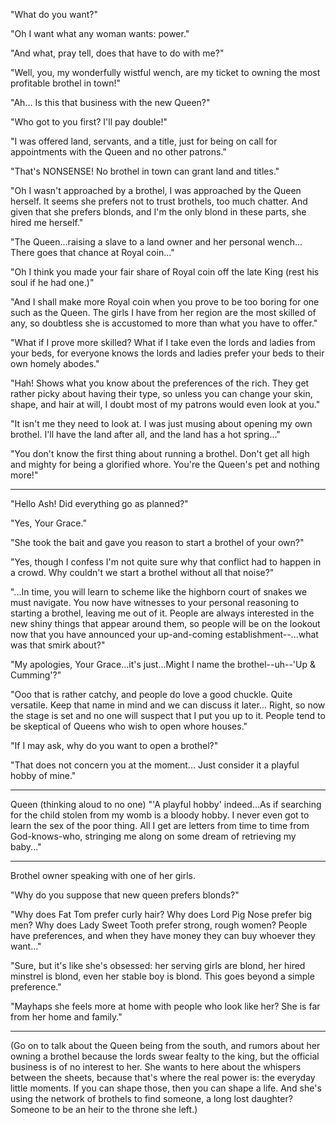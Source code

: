 "What do you want?"

"Oh I want what any woman wants: power."

"And what, pray tell, does that have to do with me?"

"Well, you, my wonderfully wistful wench, are my ticket to owning the most profitable brothel in town!"

"Ah... Is this that business with the new Queen?"

"Who got to you first? I'll pay double!"

"I was offered land, servants, and a title, just for being on call for appointments with the Queen and no other patrons."

"That's NONSENSE! No brothel in town can grant land and titles."

"Oh I wasn't approached by a brothel, I was approached by the Queen herself. It seems she prefers not to trust brothels, too much chatter. And given that she prefers blonds, and I'm the only blond in these parts, she hired me herself."

"The Queen...raising a slave to a land owner and her personal wench... There goes that chance at Royal coin..."

"Oh I think you made your fair share of Royal coin off the late King (rest his soul if he had one.)"

"And I shall make more Royal coin when you prove to be too boring for one such as the Queen. The girls I have from her region are the most skilled of any, so doubtless she is accustomed to more than what you have to offer."

"What if I prove more skilled? What if I take even the lords and ladies from your beds, for everyone knows the lords and ladies prefer your beds to their own homely abodes."

"Hah! Shows what you know about the preferences of the rich. They get rather picky about having their type, so unless you can change your skin, shape, and hair at will, I doubt most of my patrons would even look at you."

"It isn't me they need to look at. I was just musing about opening my own brothel. I'll have the land after all, and the land has a hot spring..."

"You don't know the first thing about running a brothel. Don't get all high and mighty for being a glorified whore. You're the Queen's pet and nothing more!"

***

"Hello Ash! Did everything go as planned?"

"Yes, Your Grace."

"She took the bait and gave you reason to start a brothel of your own?"

"Yes, though I confess I'm not quite sure why that conflict had to happen in a crowd. Why couldn't we start a brothel without all that noise?"

"...In time, you will learn to scheme like the highborn court of snakes we must navigate. You now have witnesses to your personal reasoning to starting a brothel, leaving me out of it. People are always interested in the new shiny things that appear around them, so people will be on the lookout now that you have announced your up-and-coming establishment--...what was that smirk about?"

"My apologies, Your Grace...it's just...Might I name the brothel--uh--'Up & Cumming'?"

"Ooo that is rather catchy, and people do love a good chuckle. Quite versatile. Keep that name in mind and we can discuss it later... Right, so now the stage is set and no one will suspect that I put you up to it. People tend to be skeptical of Queens who wish to open whore houses."

"If I may ask, why do you want to open a brothel?"

"That does not concern you at the moment... Just consider it a playful hobby of mine."

***

Queen (thinking aloud to no one) "'A playful hobby' indeed...As if searching for the child stolen from my womb is a bloody hobby. I never even got to learn the sex of the poor thing. All I get are letters from time to time from God-knows-who, stringing me along on some dream of retrieving my baby..."

***
Brothel owner speaking with one of her girls.

"Why do you suppose that new queen prefers blonds?"

"Why does Fat Tom prefer curly hair? Why does Lord Pig Nose prefer big men? Why does Lady Sweet Tooth prefer strong, rough women? People have preferences, and when they have money they can buy whoever they want..."

"Sure, but it's like she's obsessed: her serving girls are blond, her hired minstrel is blond, even her stable boy is blond. This goes beyond a simple preference."

"Mayhaps she feels more at home with people who look like her? She is far from her home and family."

***

(Go on to talk about the Queen being from the south, and rumors about her owning a brothel because the lords swear fealty to the king, but the official business is of no interest to her. She wants to here about the whispers between the sheets, because that's where the real power is: the everyday little moments. If you can shape those, then you can shape a life. And she's using the network of brothels to find someone, a long lost daughter? Someone to be an heir to the throne she left.)
